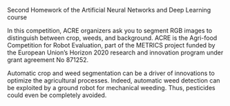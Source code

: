 Second Homework of the Artificial Neural Networks and Deep Learning course

In this competition, ACRE organizers ask you to segment RGB images to distinguish between crop, weeds, and background. ACRE is the Agri-food Competition for Robot Evaluation, part of the METRICS project funded by the European Union’s Horizon 2020 research and innovation program under grant agreement No 871252.

Automatic crop and weed segmentation can be a driver of innovations to optimize the agricultural processes. Indeed, automatic weed detection can be exploited by a ground robot for mechanical weeding. Thus, pesticides could even be completely avoided. 
